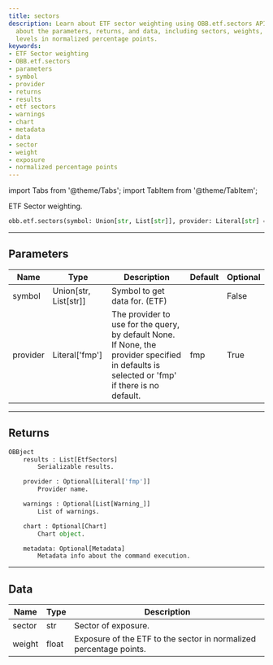 ```yaml
---
title: sectors
description: Learn about ETF sector weighting using OBB.etf.sectors API. Find information
  about the parameters, returns, and data, including sectors, weights, and exposure
  levels in normalized percentage points.
keywords:
- ETF Sector weighting
- OBB.etf.sectors
- parameters
- symbol
- provider
- returns
- results
- etf sectors
- warnings
- chart
- metadata
- data
- sector
- weight
- exposure
- normalized percentage points
---
```




<!-- markdownlint-disable MD012 MD031 MD033 -->

import Tabs from '@theme/Tabs';
import TabItem from '@theme/TabItem';

ETF Sector weighting.

```python wordwrap
obb.etf.sectors(symbol: Union[str, List[str]], provider: Literal[str] = fmp)
```

---

## Parameters

<Tabs>
<TabItem value="standard" label="Standard">

| Name | Type | Description | Default | Optional |
| ---- | ---- | ----------- | ------- | -------- |
| symbol | Union[str, List[str]] | Symbol to get data for. (ETF) |  | False |
| provider | Literal['fmp'] | The provider to use for the query, by default None. If None, the provider specified in defaults is selected or 'fmp' if there is no default. | fmp | True |
</TabItem>

</Tabs>

---

## Returns

```python wordwrap
OBBject
    results : List[EtfSectors]
        Serializable results.

    provider : Optional[Literal['fmp']]
        Provider name.

    warnings : Optional[List[Warning_]]
        List of warnings.

    chart : Optional[Chart]
        Chart object.

    metadata: Optional[Metadata]
        Metadata info about the command execution.
```

---

## Data

<Tabs>
<TabItem value="standard" label="Standard">

| Name | Type | Description |
| ---- | ---- | ----------- |
| sector | str | Sector of exposure. |
| weight | float | Exposure of the ETF to the sector in normalized percentage points. |
</TabItem>

</Tabs>

